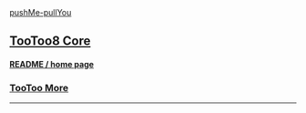 <style>

p { margin: 0 }

</style>


[pushMe-pullYou]( https://pushme-pullyou.github.io )

## [TooToo8 Core]( index.html )

#### [README / home page]( #README.md )

### [TooToo More]( ../tootoo-more/index.html )

***

